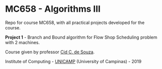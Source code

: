 MC658 - Algorithms III
======================

Repo for course MC658, with all practical projects developed for the course.

**Project 1** - Branch and Bound algorithm for Flow Shop Scheduling problem with 2 machines.

Course given by professor [Cid C. de Souza](https://ic.unicamp.br/~cid/).

Institute of Computing - [UNICAMP](http://www.unicamp.br/unicamp/) (University of Campinas) - 2019

